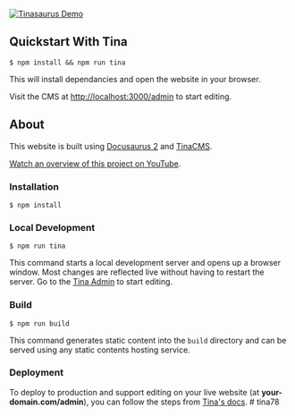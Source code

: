 [![Tinasaurus Demo](https://res.cloudinary.com/forestry-demo/image/upload/v1677522334/tina-io/blog/tinacms-docusaurus-markdown-editing.gif 'Tinasaurus Overview Video')](https://www.youtube.com/watch?v=2bHBwM54UB8)


## Quickstart With Tina

```
$ npm install && npm run tina  
```

This will install dependancies and open the website in your browser. 

Visit the CMS at [http://localhost:3000/admin](http://localhost:3000/admin) to start editing.

## About

This website is built using [Docusaurus 2](https://docusaurus.io/) and [TinaCMS](https://tina.io/).

[Watch an overview of this project on YouTube](https://www.youtube.com/watch?v=2bHBwM54UB8).

### Installation

```
$ npm install
```

### Local Development

```
$ npm run tina
```

This command starts a local development server and opens up a browser window. Most changes are reflected live without having to restart the server. Go to the [Tina Admin](http://localhost:3000/admin) to start editing.

### Build

```
$ npm run build
```

This command generates static content into the `build` directory and can be served using any static contents hosting service.

### Deployment

To deploy to production and support editing on your live website (at **your-domain.com/admin**), you can follow the steps from [Tina's docs](https://tina.io/docs/forestry/migrate/#deploy-tina-to-your-site).
#   t i n a 7 8  
 